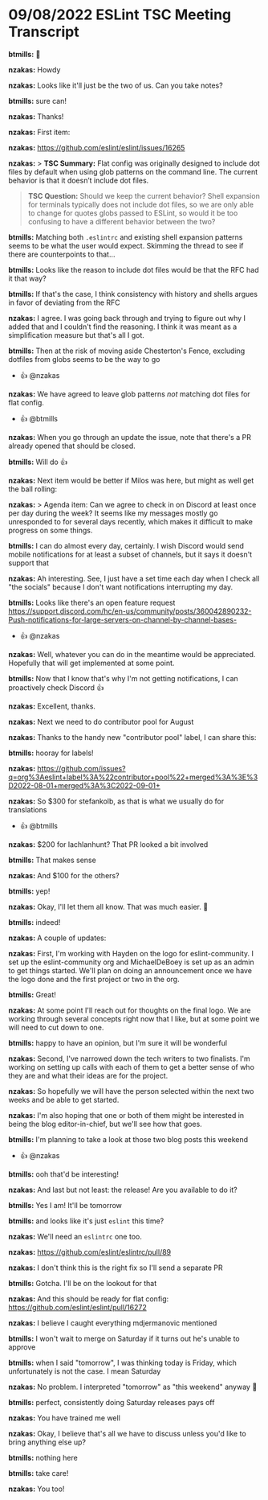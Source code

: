 # 09/08/2022 ESLint TSC Meeting Transcript

**btmills:** 👋

**nzakas:** Howdy

**nzakas:** Looks like it'll just be the two of us. Can you take notes?

**btmills:** sure can!

**nzakas:** Thanks!

**nzakas:** First item:

**nzakas:** https://github.com/eslint/eslint/issues/16265

**nzakas:** > **TSC Summary:** Flat config was originally designed to include dot files by default when using glob patterns on the command line. The current behavior is that it doesn’t include dot files.
> 
> **TSC Question:** Should we keep the current behavior? Shell expansion for terminals typically does not include dot files, so we are only able to change for quotes globs passed to ESLint, so would it be too confusing to have a different behavior between the two?

**btmills:** Matching both `.eslintrc` and existing shell expansion patterns seems to be what the user would expect. Skimming the thread to see if there are counterpoints to that...

**btmills:** Looks like the reason to include dot files would be that the RFC had it that way?

**btmills:** If that's the case, I think consistency with history and shells argues in favor of deviating from the RFC

**nzakas:** I agree. I was going back through and trying to figure out why I added that and I couldn't find the reasoning. I think it was meant as a simplification measure but that's all I got.

**btmills:** Then at the risk of moving aside Chesterton's Fence, excluding dotfiles from globs seems to be the way to go
 * 👍 @nzakas

**nzakas:** We have agreed to leave glob patterns *not* matching dot files for flat config.
 * 👍 @btmills

**nzakas:** When you go through an update the issue, note that there's a PR already opened that should be closed.

**btmills:** Will do 👍

**nzakas:** Next item would be better if Milos was here, but might as well get the ball rolling:

**nzakas:** > Agenda item: Can we agree to check in on Discord at least once per day during the week? It seems like my messages mostly go unresponded to for several days recently, which makes it difficult to make progress on some things.

**btmills:** I can do almost every day, certainly. I wish Discord would send mobile notifications for at least a subset of channels, but it says it doesn't support that

**nzakas:** Ah interesting. See, I just have a set time each day when I check all "the socials" because I don't want notifications interrupting my day.

**btmills:** Looks like there's an open feature request https://support.discord.com/hc/en-us/community/posts/360042890232-Push-notifications-for-large-servers-on-channel-by-channel-bases-
 * 👍 @nzakas

**nzakas:** Well, whatever you can do in the meantime would be appreciated. Hopefully that will get implemented at some point.

**btmills:** Now that I know that's why I'm not getting notifications, I can proactively check Discord 👍

**nzakas:** Excellent, thanks.

**nzakas:** Next we need to do contributor pool for August

**nzakas:** Thanks to the handy new "contributor pool" label, I can share this:

**btmills:** hooray for labels!

**nzakas:** https://github.com/issues?q=org%3Aeslint+label%3A%22contributor+pool%22+merged%3A%3E%3D2022-08-01+merged%3A%3C2022-09-01+

**nzakas:** So $300 for stefankolb, as that is what we usually do for translations
 * 👍 @btmills

**nzakas:** $200 for lachlanhunt? That PR looked a bit involved

**btmills:** That makes sense

**nzakas:** And $100 for the others?

**btmills:** yep!

**nzakas:** Okay, I'll let them all know. That was much easier. 🙂

**btmills:** indeed!

**nzakas:** A couple of updates:

**nzakas:** First, I'm working with Hayden on the logo for eslint-community. I set up the eslint-community org and MichaelDeBoey is set up as an admin to get things started. We'll plan on doing an announcement once we have the logo done and the first project or two in the org.

**btmills:** Great!

**nzakas:** At some point I'll reach out for thoughts on the final logo. We are working through several concepts right now that I like, but at some point we will need to cut down to one.

**btmills:** happy to have an opinion, but I'm sure it will be wonderful

**nzakas:** Second, I've narrowed down the tech writers to two finalists. I'm working on setting up calls with each of them to get a better sense of who they are and what their ideas are for the project.

**nzakas:** So hopefully we will have the person selected within the next two weeks and be able to get started.

**nzakas:** I'm also hoping that one or both of them might be interested in being the blog editor-in-chief, but we'll see how that goes.

**btmills:** I'm planning to take a look at those two blog posts this weekend
 * 👍 @nzakas

**btmills:** ooh that'd be interesting!

**nzakas:** And last but not least: the release! Are you available to do it?

**btmills:** Yes I am! It'll be tomorrow

**btmills:** and looks like it's just `eslint` this time?

**nzakas:** We'll need an `eslintrc` one too.

**nzakas:** https://github.com/eslint/eslintrc/pull/89

**nzakas:** I don't think this is the right fix so I'll send a separate PR

**btmills:** Gotcha. I'll be on the lookout for that

**nzakas:** And this should be ready for flat config: https://github.com/eslint/eslint/pull/16272

**nzakas:** I believe I caught everything mdjermanovic mentioned

**btmills:** I won't wait to merge on Saturday if it turns out he's unable to approve

**btmills:** when I said "tomorrow", I was thinking today is Friday, which unfortunately is not the case. I mean Saturday

**nzakas:** No problem. I interpreted "tomorrow" as "this weekend" anyway 🙂

**btmills:** perfect, consistently doing Saturday releases pays off

**nzakas:** You have trained me well

**nzakas:** Okay, I believe that's all we have to discuss unless you'd like to bring anything else up?

**btmills:** nothing here

**btmills:** take care!

**nzakas:** You too!
